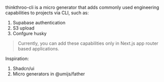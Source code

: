 thinkthroo-cli is a micro generator that adds commonly used engineering capabilities to projects via CLI, such as:
1. Supabase authentication
2. S3 upload
3. Confgure husky

> Currently, you can add these capabilities only in Next.js app router based applications.

Inspiration:
1. Shadcn/ui
2. Micro generators in @umijs/father
